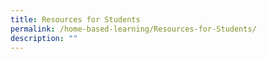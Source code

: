 ```yaml
---
title: Resources for Students
permalink: /home-based-learning/Resources-for-Students/
description: ""
---
```

